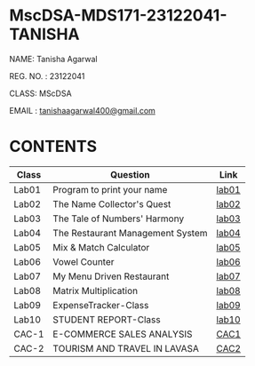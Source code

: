 # MscDSA-MDS171-23122041-TANISHA

NAME: Tanisha Agarwal

REG. NO. : 23122041

CLASS: MScDSA

EMAIL : tanishaagarwal400@gmail.com

# CONTENTS

|Class|Question|Link|
|-----|--------------------------------|--------------|
|Lab01|Program to print your name|[lab01](https://github.com/tanishaagarwal195/MscDSA-MDS171-23122041-TANISHA/blob/1c5907dc82fad055e8c97d9541fd53bdb36cb4ec/lab01.ipynb)|
|Lab02|The Name Collector's Quest|[lab02](https://github.com/tanishaagarwal195/MscDSA-MDS171-23122041-TANISHA/blob/1c5907dc82fad055e8c97d9541fd53bdb36cb4ec/lab02.ipynb)|
|Lab03|The Tale of Numbers' Harmony|[lab03](https://github.com/tanishaagarwal195/MscDSA-MDS171-23122041-TANISHA/blob/eba9cc4a947a422dfc36b1105fba70899f88c54a/lab03.ipynb)
|Lab04|The Restaurant Management System|[lab04](https://github.com/tanishaagarwal195/MscDSA-MDS171-23122041-TANISHA/blob/main/lab04.ipynb)
|Lab05|Mix & Match Calculator|[lab05](https://github.com/tanishaagarwal195/MscDSA-MDS171-23122041-TANISHA/blob/main/lab05.ipynb)
|Lab06|Vowel Counter|[lab06](https://github.com/tanishaagarwal195/MscDSA-MDS171-23122041-TANISHA/blob/main/lab06.ipynb)
|Lab07|My Menu Driven Restaurant|[lab07](https://github.com/tanishaagarwal195/MscDSA-MDS171-23122041-TANISHA/blob/main/lab07.ipynb)
|Lab08|Matrix Multiplication|[lab08](https://github.com/tanishaagarwal195/MscDSA-MDS171-23122041-TANISHA/blob/main/LABS/lab08.ipynb)
|Lab09|ExpenseTracker-Class|[lab09](https://github.com/tanishaagarwal195/MscDSA-MDS171-23122041-TANISHA/blob/main/lab09.ipynb)
|Lab10|STUDENT REPORT-Class|[lab10]()
|CAC-1|E-COMMERCE SALES ANALYSIS|[CAC1](https://github.com/tanishaagarwal195/MscDSA-MDS171-23122041-TANISHA/tree/main/CAC-1)
|CAC-2|TOURISM AND TRAVEL IN LAVASA|[CAC2](https://github.com/tanishaagarwal195/MscDSA-MDS171-23122041-TANISHA/tree/main/CAC-2)
